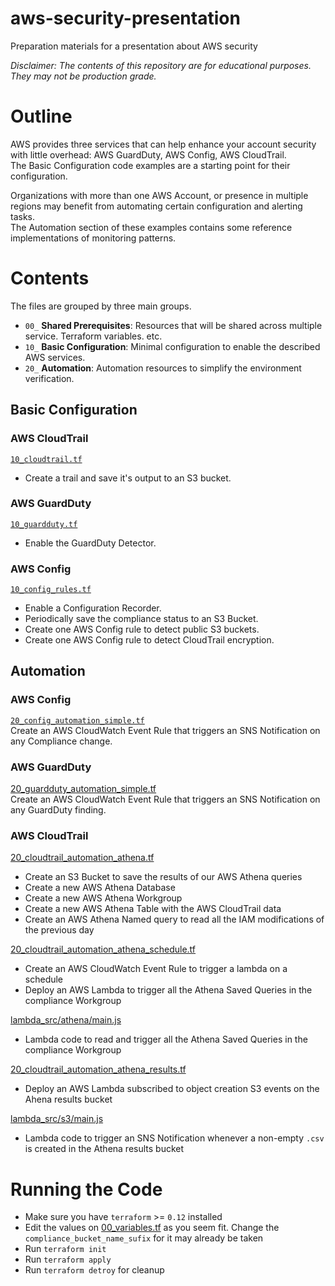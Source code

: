 # aws-security-presentation
Preparation materials for a presentation about AWS security  

*Disclaimer: The contents of this repository are for educational purposes. They may not be production grade.*  

# Outline  

AWS provides three services that can help enhance your account security with little overhead: AWS GuardDuty, AWS Config, AWS CloudTrail.  
The Basic Configuration code examples are a starting point for their configuration.  

Organizations with more than one AWS Account, or presence in multiple regions may benefit from automating certain configuration and alerting tasks.  
The Automation section of these examples contains some reference implementations of monitoring patterns.  

# Contents  

The files are grouped by three main groups.  

- `00_` **Shared Prerequisites**: Resources that will be shared across multiple service. Terraform variables. etc.  
- `10_` **Basic Configuration**: Minimal configuration to enable the described AWS services.  
- `20_` **Automation**: Automation resources to simplify the environment verification.  

## Basic Configuration  

### AWS CloudTrail  
[`10_cloudtrail.tf`](10_cloudtrail.tf)
- Create a trail and save it's output to an S3 bucket.

### AWS GuardDuty  
[`10_guardduty.tf`](10_guardduty.tf)
- Enable the GuardDuty Detector.  

### AWS Config  
[`10_config_rules.tf`](10_config_rules.tf)  

- Enable a Configuration Recorder.  
- Periodically save the compliance status to an S3 Bucket.  
- Create one AWS Config rule to detect public S3 buckets.  
- Create one AWS Config rule to detect CloudTrail encryption.  


## Automation  

### AWS Config  
[`20_config_automation_simple.tf`](20_config_automation_simple.tf)  
Create an AWS CloudWatch Event Rule that triggers an SNS Notification on any Compliance change.  

### AWS GuardDuty  
[20_guardduty_automation_simple.tf](20_guardduty_automation_simple.tf)  
Create an AWS CloudWatch Event Rule that triggers an SNS Notification on any GuardDuty finding.  

### AWS CloudTrail  

[20_cloudtrail_automation_athena.tf](20_cloudtrail_automation_athena.tf)  
- Create an S3 Bucket to save the results of our AWS Athena queries  
- Create a new AWS Athena Database  
- Create a new AWS Athena Workgroup  
- Create a new AWS Athena Table with the AWS CloudTrail data  
- Create an AWS Athena Named query to read all the IAM modifications of the previous day

[20_cloudtrail_automation_athena_schedule.tf](20_cloudtrail_automation_athena_schedule.tf)  
- Create an AWS CloudWatch Event Rule to trigger a lambda on a schedule
- Deploy an AWS Lambda to trigger all the Athena Saved Queries in the compliance Workgroup

[lambda_src/athena/main.js](lambda_src/athena/main.js)  
- Lambda code to read and trigger all the Athena Saved Queries in the compliance Workgroup  

[20_cloudtrail_automation_athena_results.tf](20_cloudtrail_automation_athena_results.tf)
- Deploy an AWS Lambda subscribed to object creation S3 events on the Ahena results bucket  

[lambda_src/s3/main.js](lambda_src/s3/main.js)  
- Lambda code to trigger an SNS Notification whenever a non-empty `.csv` is created in the Athena results bucket  

# Running the Code  

- Make sure you have `terraform` >= `0.12` installed  
- Edit the values on [00_variables.tf](00_variables.tf) as you seem fit. Change the `compliance_bucket_name_sufix` for it may already be taken  
- Run `terraform init`  
- Run `terraform apply`  
- Run `terraform detroy` for cleanup  
